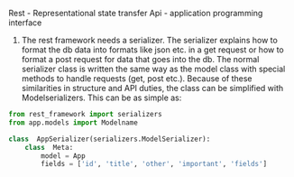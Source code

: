 Rest - Representational state transfer
Api - application programming interface

1. The rest framework needs a serializer. The serializer explains how to format the db data into formats like json etc. in a get request or how to format a post request for data that goes into the db. 
The normal serializer class is written the same way as the model class with special methods to handle requests (get, post etc.). Because of these similarities in structure and API duties, the class can be simplified with Modelserializers. This can be as simple as: 
```python
from rest_framework import serializers
from app.models import Modelname

class  AppSerializer(serializers.ModelSerializer):
	class  Meta:
		model = App
		fields = ['id', 'title', 'other', 'important', 'fields']
```


<!--stackedit_data:
eyJoaXN0b3J5IjpbLTY4NTg1MTU1MiwtMjAzNTI3MTg4OV19
-->